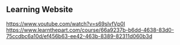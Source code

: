 ## Learning Website
https://www.youtube.com/watch?v=s69slvfVp0I
https://www.learnthepart.com/course/66a9237b-b6dd-4638-83d0-75ccdbc6a10d/ef456b63-ee42-463b-8389-82311d060b3d
